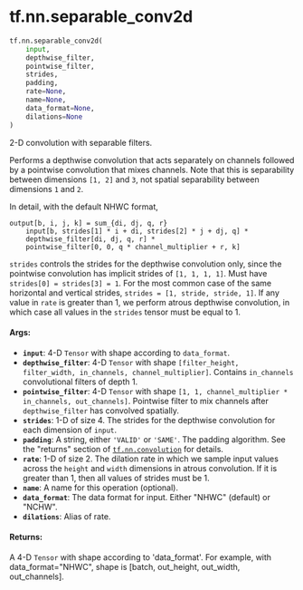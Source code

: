 <div itemscope itemtype="http://developers.google.com/ReferenceObject">
<meta itemprop="name" content="tf.nn.separable_conv2d" />
<meta itemprop="path" content="Stable" />
</div>

# tf.nn.separable_conv2d

``` python
tf.nn.separable_conv2d(
    input,
    depthwise_filter,
    pointwise_filter,
    strides,
    padding,
    rate=None,
    name=None,
    data_format=None,
    dilations=None
)
```

2-D convolution with separable filters.

Performs a depthwise convolution that acts separately on channels followed by
a pointwise convolution that mixes channels.  Note that this is separability
between dimensions `[1, 2]` and `3`, not spatial separability between
dimensions `1` and `2`.

In detail, with the default NHWC format,

    output[b, i, j, k] = sum_{di, dj, q, r}
        input[b, strides[1] * i + di, strides[2] * j + dj, q] *
        depthwise_filter[di, dj, q, r] *
        pointwise_filter[0, 0, q * channel_multiplier + r, k]

`strides` controls the strides for the depthwise convolution only, since
the pointwise convolution has implicit strides of `[1, 1, 1, 1]`.  Must have
`strides[0] = strides[3] = 1`.  For the most common case of the same
horizontal and vertical strides, `strides = [1, stride, stride, 1]`.
If any value in `rate` is greater than 1, we perform atrous depthwise
convolution, in which case all values in the `strides` tensor must be equal
to 1.

#### Args:

* <b>`input`</b>: 4-D `Tensor` with shape according to `data_format`.
* <b>`depthwise_filter`</b>: 4-D `Tensor` with shape
    `[filter_height, filter_width, in_channels, channel_multiplier]`.
    Contains `in_channels` convolutional filters of depth 1.
* <b>`pointwise_filter`</b>: 4-D `Tensor` with shape
    `[1, 1, channel_multiplier * in_channels, out_channels]`.  Pointwise
    filter to mix channels after `depthwise_filter` has convolved spatially.
* <b>`strides`</b>: 1-D of size 4.  The strides for the depthwise convolution for
    each dimension of `input`.
* <b>`padding`</b>: A string, either `'VALID'` or `'SAME'`.  The padding algorithm.
    See the "returns" section of <a href="../../tf/nn/convolution.md"><code>tf.nn.convolution</code></a> for details.
* <b>`rate`</b>: 1-D of size 2. The dilation rate in which we sample input values
    across the `height` and `width` dimensions in atrous convolution. If it is
    greater than 1, then all values of strides must be 1.
* <b>`name`</b>: A name for this operation (optional).
* <b>`data_format`</b>: The data format for input. Either "NHWC" (default) or "NCHW".
* <b>`dilations`</b>: Alias of rate.


#### Returns:

A 4-D `Tensor` with shape according to 'data_format'. For
  example, with data_format="NHWC", shape is [batch, out_height,
  out_width, out_channels].